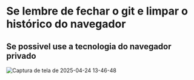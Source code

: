 # Se lembre de fechar o git e limpar o histórico do navegador
## Se possivel use a tecnologia do navegador privado
![Captura de tela de 2025-04-24 13-46-48](https://github.com/user-attachments/assets/a26bd4b3-ea3f-496d-9b88-08a0f4c8c8c0)
